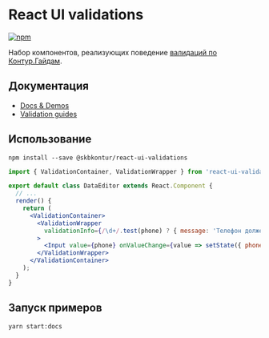 # React UI validations

[![npm](https://img.shields.io/npm/v/react-ui-validations.svg?maxAge=300&style=flat-square)](https://www.npmjs.com/package/react-ui-validations)

Набор компонентов, реализующих поведение [валидаций по Контур.Гайдам](https://guides.kontur.ru/principles/validation/).

## Документация

- [Docs & Demos](http://tech.skbkontur.ru/react-ui-validations/)
- [Validation guides](https://guides.kontur.ru/principles/validation/)

## Использование

```shell
npm install --save @skbkontur/react-ui-validations
```

```jsx
import { ValidationContainer, ValidationWrapper } from 'react-ui-validations';

export default class DataEditor extends React.Component {
  // ...
  render() {
    return (
      <ValidationContainer>
        <ValidationWrapper
          validationInfo={/\d+/.test(phone) ? { message: 'Телефон должен состоять только из цифр' } : null}
        >
          <Input value={phone} onValueChange={value => setState({ phone: value })} />
        </ValidationWrapper>
      </ValidationContainer>
    );
  }
}
```

## Запуск примеров

```shell
yarn start:docs
```
